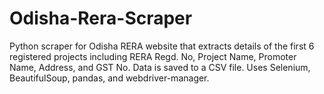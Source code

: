 # Odisha-Rera-Scraper
Python scraper for Odisha RERA website that extracts details of the first 6 registered projects including RERA Regd. No, Project Name, Promoter Name, Address, and GST No. Data is saved to a CSV file. Uses Selenium, BeautifulSoup, pandas, and webdriver-manager.
